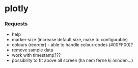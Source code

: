 # plotly

### Requests
- help
- marker-size (increase default size, make to configurable)
- colours (reorder) - able to handle colour-codes (#00FF00)?
- remove sample data
- work with timestamp???
- possibility to fit above all screen (ha nem férne ki minden...)
